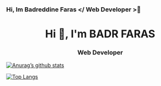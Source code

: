 ### Hi, Im Badreddine Faras </ Web Developer >👋
<h1 align="center">Hi 👋, I'm BADR FARAS</h1>
<h3 align="center">Web Developer</h3>

[![Anurag’s github stats](https://github-readme-stats.vercel.app/api?username=cd-badr)](https://github.com/cd-badr)

[![Top Langs](https://github-readme-stats.vercel.app/api/top-langs/?username=cd-badr&layout=compact)](https://github.com/cd-badr)

<!--
**cd-badr/cd-badr** is a ✨ _special_ ✨ repository because its `README.md` (this file) appears on your GitHub profile.

Here are some ideas to get you started:

- 🔭 I’m currently working on ...
- 🌱 I’m currently learning ...
- 👯 I’m looking to collaborate on ...
- 🤔 I’m looking for help with ...
- 💬 Ask me about ...
- 📫 How to reach me: ...
- 😄 Pronouns: ...
- ⚡ Fun fact: ...
-->
